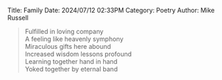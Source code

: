 Title: Family
Date: 2024/07/12 02:33PM
Category: Poetry
Author: Mike Russell

> Fulfilled in loving company<br>
> A feeling like heavenly symphony<br>
> Miraculous gifts here abound<br>
> Increased wisdom lessons profound<br>
> Learning together hand in hand<br>
> Yoked together by eternal band
